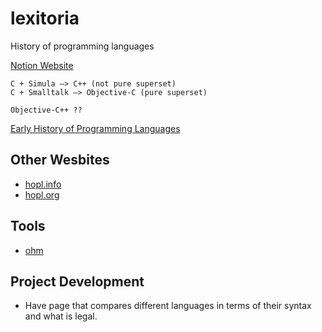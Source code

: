 # lexitoria
History of programming languages

[Notion Website](https://scrawny-slayer-df9.notion.site/Programming-Languages-c27954d7d7e54d01a9d3751eb58b1c3e)

```
C + Simula —> C++ (not pure superset)
C + Smalltalk —> Objective-C (pure superset)

Objective-C++ ??
```

[Early History of Programming Languages](https://www.youtube.com/watch?v=GHT7sWD3-Ho)

## Other Wesbites
- [hopl.info](https://hopl.info)
- [hopl.org](https://hopl.org)


## Tools
- [ohm](https://github.com/harc/ohm)


## Project Development
- Have page that compares different languages in terms of their syntax and what is legal.
